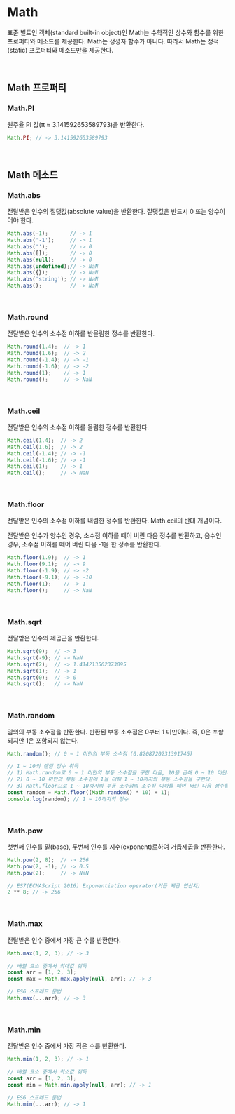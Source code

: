 # Math

표준 빌트인 객체(standard built-in object)인 Math는 수학적인 상수와 함수를 위한 프로퍼티와 메소드를 제공한다. Math는 생성자 함수가 아니다. 따라서 Math는 정적(static) 프로퍼티와 메소드만을 제공한다.

&nbsp;

## Math 프로퍼티

### Math.PI

원주율 PI 값(π ≈ 3.141592653589793)을 반환한다.

```javascript
Math.PI; // -> 3.141592653589793
```

&nbsp;

## Math 메소드

### Math.abs

전달받은 인수의 절댓값(absolute value)을 반환한다. 절댓값은 반드시 0 또는 양수이어야 한다.

```javascript
Math.abs(-1);       // -> 1
Math.abs('-1');     // -> 1
Math.abs('');       // -> 0
Math.abs([]);       // -> 0
Math.abs(null);     // -> 0
Math.abs(undefined);// -> NaN
Math.abs({});       // -> NaN
Math.abs('string'); // -> NaN
Math.abs();         // -> NaN
```

&nbsp;

### Math.round

전달받은 인수의 소수점 이하를 반올림한 정수를 반환한다.

```javascript
Math.round(1.4);  // -> 1
Math.round(1.6);  // -> 2
Math.round(-1.4); // -> -1
Math.round(-1.6); // -> -2
Math.round(1);    // -> 1
Math.round();     // -> NaN
```

&nbsp;

### Math.ceil

전달받은 인수의 소수점 이하를 올림한 정수를 반환한다.

```javascript
Math.ceil(1.4);  // -> 2
Math.ceil(1.6);  // -> 2
Math.ceil(-1.4); // -> -1
Math.ceil(-1.6); // -> -1
Math.ceil(1);    // -> 1
Math.ceil();     // -> NaN
```

&nbsp;

### Math.floor

전달받은 인수의 소수점 이하를 내림한 정수를 반환한다. Math.ceil의 반대 개념이다.

전달받은 인수가 양수인 경우, 소수점 이하를 떼어 버린 다음 정수를 반환하고, 음수인 경우, 소수점 이하를 떼어 버린 다음 -1을 한 정수를 반환한다.

```javascript
Math.floor(1.9);  // -> 1
Math.floor(9.1);  // -> 9
Math.floor(-1.9); // -> -2
Math.floor(-9.1); // -> -10
Math.floor(1);    // -> 1
Math.floor();     // -> NaN
```

&nbsp;

### Math.sqrt

전달받은 인수의 제곱근을 반환한다.

```javascript
Math.sqrt(9);  // -> 3
Math.sqrt(-9); // -> NaN
Math.sqrt(2);  // -> 1.414213562373095
Math.sqrt(1);  // -> 1
Math.sqrt(0);  // -> 0
Math.sqrt();   // -> NaN
```

&nbsp;

### Math.random

임의의 부동 소수점을 반환한다. 반환된 부동 소수점은 0부터 1 미만이다. 즉, 0은 포함되지만 1은 포함되지 않는다.

```javascript
Math.random(); // 0 ~ 1 미만의 부동 소수점 (0.8208720231391746)

// 1 ~ 10의 랜덤 정수 취득
// 1) Math.random로 0 ~ 1 미만의 부동 소수점을 구한 다음, 10을 곱해 0 ~ 10 미만의 부동 소수점을 구한다.
// 2) 0 ~ 10 미만의 부동 소수점에 1을 더해 1 ~ 10까지의 부동 소수점을 구한다.
// 3) Math.floor으로 1 ~ 10까지의 부동 소수점의 소수점 이하를 떼어 버린 다음 정수를 반환한다.
const random = Math.floor((Math.random() * 10) + 1);
console.log(random); // 1 ~ 10까지의 정수
```

&nbsp;

### Math.pow

첫번째 인수를 밑(base), 두번째 인수를 지수(exponent)로하여 거듭제곱을 반환한다.

```javascript
Math.pow(2, 8);  // -> 256
Math.pow(2, -1); // -> 0.5
Math.pow(2);     // -> NaN

// ES7(ECMAScript 2016) Exponentiation operator(거듭 제곱 연산자)
2 ** 8; // -> 256
```

&nbsp;

### Math.max

전달받은 인수 중에서 가장 큰 수를 반환한다.

```javascript
Math.max(1, 2, 3); // -> 3

// 배열 요소 중에서 최대값 취득
const arr = [1, 2, 3];
const max = Math.max.apply(null, arr); // -> 3

// ES6 스프레드 문법
Math.max(...arr); // -> 3
```

&nbsp;

### Math.min

전달받은 인수 중에서 가장 작은 수를 반환한다.

```javascript
Math.min(1, 2, 3); // -> 1

// 배열 요소 중에서 최소값 취득
const arr = [1, 2, 3];
const min = Math.min.apply(null, arr); // -> 1

// ES6 스프레드 문법
Math.min(...arr); // -> 1
```



